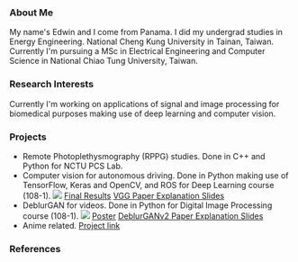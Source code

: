 ### About Me

My name's Edwin and I come from Panama. I did my undergrad studies in Energy Engineering. National Cheng Kung University in Tainan, Taiwan.
Currently I'm pursuing a MSc in Electrical Engineering and Computer Science in National Chiao Tung University, Taiwan.

### Research Interests

Currently I'm working on applications of signal and image processing for biomedical purposes making use of deep learning and computer vision.

### Projects

- Remote Photoplethysmography (RPPG) studies. Done in C++ and Python for NCTU PCS Lab.
- Computer vision for autonomous driving. Done in Python making use of TensorFlow, Keras and OpenCV, and ROS for Deep Learning course (108-1).  ![](https://arkel23.github.io/files/dl_demo.png) [Final Results](https://arkel23.github.io/files/dl_final.pdf) [VGG Paper Explanation Slides](https://arkel23.github.io/files/dl_vgg.pdf)
- DeblurGAN for videos. Done in Python for Digital Image Processing course (108-1). ![](https://arkel23.github.io/files/dip_deblurgan_demo.jpg) [Poster](https://arkel23.github.io/files/dip_deblurgan_poster.pdf) [DeblurGANv2 Paper Explanation Slides](https://arkel23.github.io/files/dip_deblurgan_proposal.pdf)
- Anime related. [Project link](https://arkel23.github.io/subpages/anime.html)

### References